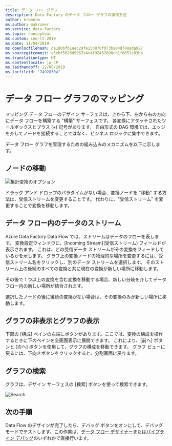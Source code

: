 ```yaml
---
title: データ フローグラフ
description: Data Factory のデータ フロー グラフの操作方法
author: kromerm
ms.author: makromer
ms.service: data-factory
ms.topic: conceptual
ms.custom: seo-lt-2019
ms.date: 11/04/2019
ms.openlocfilehash: da180bfb1aec29fa15b070fd73ba84d708ada927
ms.sourcegitcommit: a5ebf5026d9967c4c4f92432698cb1f8651c03bb
ms.translationtype: HT
ms.contentlocale: ja-JP
ms.lasthandoff: 12/08/2019
ms.locfileid: "74928304"
---
```

# <a name="mapping-data-flow-graphs"></a>データ フロー グラフのマッピング

マッピング データ フローのデザイン サーフェスは、上から下、左から右の方向にデータ フローを構築する "構築" サーフェスです。 各変換にアタッチされたツールボックスとプラス (+) 記号があります。 自由形式の DAG 環境では、エッジを介してノードを接続することではなく、ビジネス ロジックに集中できます。

データ フロー グラフを管理するための組み込みのメカニズムを以下に示します。

## <a name="move-nodes"></a>ノードの移動

![集計変換のオプション](media/data-flow/agghead.png "アグリゲーター ヘッダー")

ドラッグ アンド ドロップのパラダイムがない場合、変換ノードを "移動" する方法は、受信ストリームを変更することです。 代わりに、"受信ストリーム" を変更することで変換を移動します。

## <a name="streams-of-data-inside-of-data-flow"></a>データ フロー内のデータのストリーム

Azure Data Factory Data Flow では、ストリームはデータのフローを表します。 変換設定ウィンドウに、[Incoming Stream]\(受信ストリーム\) フィールドが表示されます。 これは、どの受信データ ストリームがその変換をフィードしているかを示します。 グラフ上の変換ノードの物理的な場所を変更するには、受信ストリーム名をクリックし、別のデータ ストリームを選択します。 そのストリーム上の後続のすべての変換と共に現在の変換が新しい場所に移動します。

その後で 1 つ以上の変換を含む変換を移動する場合、新しい分岐を介してデータ フロー内の新しい場所が結合されます。

選択したノードの後に後続の変換がない場合は、その変換のみが新しい場所に移動します。

## <a name="hide-graph-and-show-graph"></a>グラフの非表示とグラフの表示

下部の [構成] ペインの右端にボタンがあります。ここでは、変換の構成を操作するときに下のペインを全画面表示に展開できます。 これにより、[前へ] ボタンと [次へ] ボタンを使用して、グラフの構成を移動できます。 グラフ ビューに戻るには、下向きボタンをクリックすると、分割画面に戻ります。

## <a name="search-graph"></a>グラフの検索

グラフは、デザイン サーフェスの [検索] ボタンを使って検索できます。

![Search](media/data-flow/search001.png "グラフの検索")

## <a name="next-steps"></a>次の手順

Data Flow のデザインが完了したら、デバッグ ボタンをオンにして、デバッグ モードでテストします。この作業は、[データ フロー デザイナー](concepts-data-flow-debug-mode.md)または[パイプライン デバッグ](control-flow-execute-data-flow-activity.md)のいずれかで直接行います。

